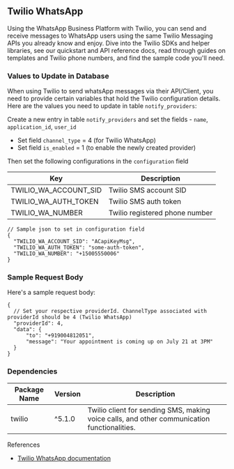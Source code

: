 ## Twilio WhatsApp

Using the WhatsApp Business Platform with Twilio, you can send and receive messages to WhatsApp users using the same Twilio Messaging APIs you already know and enjoy. Dive into the Twilio SDKs and helper libraries, see our quickstart and API reference docs, read through guides on templates and Twilio phone numbers, and find the sample code you'll need.

### Values to Update in Database

When using Twilio to send whatsApp messages via their API/Client, you need to provide certain variables that hold the Twilio configuration details. Here are the values you need to update in table `notify_providers`:

Create a new entry in table `notify_providers` and set the fields - `name`, `application_id`, `user_id`

- Set field `channel_type` = 4 (for Twilio WhatsApp)
- Set field `is_enabled` = 1 (to enable the newly created provider)

Then set the following configurations in the `configuration` field

| Key                     | Description                    |
|-------------------------|--------------------------------|
| TWILIO_WA_ACCOUNT_SID   | Twilio SMS account SID         |
| TWILIO_WA_AUTH_TOKEN    | Twilio SMS auth token          |
| TWILIO_WA_NUMBER        | Twilio registered phone number |

```jsonc
// Sample json to set in configuration field
{
  "TWILIO_WA_ACCOUNT_SID": "ACapiKeyMsg",
  "TWILIO_WA_AUTH_TOKEN": "some-auth-token",
  "TWILIO_WA_NUMBER": "+15005550006"
}
```

### Sample Request Body

Here's a sample request body:

```jsonc
{
  // Set your respective providerId. ChannelType associated with providerId should be 4 (Twilio WhatsApp)
  "providerId": 4,
  "data": {
      "to": "+919004812051",
      "message": "Your appointment is coming up on July 21 at 3PM"
  }
}
```

### Dependencies

| Package Name       | Version    | Description                                                                                                                                                |
| --------------- | ------------ | ---------------------------------------------------------------------------------------------------------------------------------------------------------- |
| twilio      | ^5.1.0  | Twilio client for sending SMS, making voice calls, and other communication functionalities.     |

References

- [Twilio WhatsApp documentation](https://www.twilio.com/docs/whatsapp)
